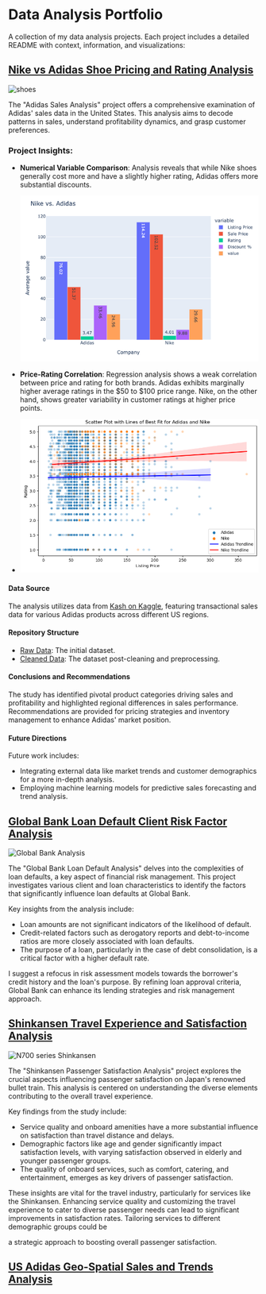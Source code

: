 # Data Analysis Portfolio

A collection of my data analysis projects. Each project includes a detailed README with context, information, and visualizations:

## [Nike vs Adidas Shoe Pricing and Rating Analysis](https://github.com/moiez326/Nike_vs_Adidas/tree/main)
![shoes](https://www.vestilanatura.it/wp-content/uploads/2022/06/nike-vs-adidas-competizione-e-rivalita.jpg)

The "Adidas Sales Analysis" project offers a comprehensive examination of Adidas' sales data in the United States. This analysis aims to decode patterns in sales, understand profitability dynamics, and grasp customer preferences.

### Project Insights:
- **Numerical Variable Comparison**: Analysis reveals that while Nike shoes generally cost more and have a slightly higher rating, Adidas offers more substantial discounts.
  
  ![chart 1](https://github.com/moiez326/Nike_vs_Adidas/blob/main/media/Screenshot%202023-11-28%20at%2013.20.35.png)
- **Price-Rating Correlation**: Regression analysis shows a weak correlation between price and rating for both brands. Adidas exhibits marginally higher average ratings in the \$50 to \$100 price range. Nike, on the other hand, shows greater variability in customer ratings at higher price points.
- 
  ![chart 2](https://github.com/moiez326/Nike_vs_Adidas/blob/main/media/Screenshot%202023-11-28%20at%2013.23.57.png)

#### Data Source
The analysis utilizes data from [Kash on Kaggle](https://www.kaggle.com/datasets/kaushiksuresh147/adidas-vs-nike), featuring transactional sales data for various Adidas products across different US regions.

#### Repository Structure
- [Raw Data](https://github.com/moiez326/Nike_vs_Adidas/blob/main/data/shoes_raw_data.csv): The initial dataset.
- [Cleaned Data](https://github.com/moiez326/Nike_vs_Adidas/blob/main/data/shoes_cleaned_data.csv): The dataset post-cleaning and preprocessing.

#### Conclusions and Recommendations
The study has identified pivotal product categories driving sales and profitability and highlighted regional differences in sales performance. Recommendations are provided for pricing strategies and inventory management to enhance Adidas' market position.

#### Future Directions
Future work includes:
- Integrating external data like market trends and customer demographics for a more in-depth analysis.
- Employing machine learning models for predictive sales forecasting and trend analysis.

## [Global Bank Loan Default Client Risk Factor Analysis](https://github.com/moiez326/loandefault)
![Global Bank Analysis](https://media.istockphoto.com/id/1372053987/vector/default-bank-loans-isometric-3d.jpg?s=612x612&w=0&k=20&c=Rqy-n5FhihLGtOf6DtdKjyRI-8l2sRXPYjG69ie79cM=)

The "Global Bank Loan Default Analysis" delves into the complexities of loan defaults, a key aspect of financial risk management. This project investigates various client and loan characteristics to identify the factors that significantly influence loan defaults at Global Bank.

Key insights from the analysis include:
- Loan amounts are not significant indicators of the likelihood of default.
- Credit-related factors such as derogatory reports and debt-to-income ratios are more closely associated with loan defaults.
- The purpose of a loan, particularly in the case of debt consolidation, is a critical factor with a higher default rate.

I suggest a refocus in risk assessment models towards the borrower's credit history and the loan's purpose. By refining loan approval criteria, Global Bank can enhance its lending strategies and risk management approach.

## [Shinkansen Travel Experience and Satisfaction Analysis](https://github.com/moiez326/shinkansen)
![N700 series Shinkansen](https://www.japanhouselondon.uk/assets/New-Discover-page/_resampled/FillWyI3MjgiLCI0MDgiXQ/Shinkansen-Landing-page-banner.jpg)

The "Shinkansen Passenger Satisfaction Analysis" project explores the crucial aspects influencing passenger satisfaction on Japan's renowned bullet train. This analysis is centered on understanding the diverse elements contributing to the overall travel experience.

Key findings from the study include:
- Service quality and onboard amenities have a more substantial influence on satisfaction than travel distance and delays.
- Demographic factors like age and gender significantly impact satisfaction levels, with varying satisfaction observed in elderly and younger passenger groups.
- The quality of onboard services, such as comfort, catering, and entertainment, emerges as key drivers of passenger satisfaction.

These insights are vital for the travel industry, particularly for services like the Shinkansen. Enhancing service quality and customizing the travel experience to cater to diverse passenger needs can lead to significant improvements in satisfaction rates. Tailoring services to different demographic groups could be

 a strategic approach to boosting overall passenger satisfaction.

## [US Adidas Geo-Spatial Sales and Trends Analysis](https://github.com/moiez326/US-Adidas-sales)
